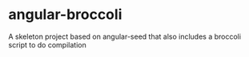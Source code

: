 angular-broccoli
================

A skeleton project based on angular-seed that also includes a broccoli script to do compilation
